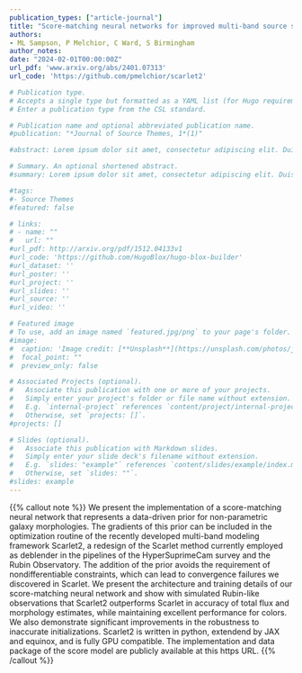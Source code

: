 ```yaml
---
publication_types: ["article-journal"]
title: "Score-matching neural networks for improved multi-band source separation - Astronomy and Computing"
authors:
- ML Sampson, P Melchior, C Ward, S Birmingham
author_notes:
date: "2024-02-01T00:00:00Z"
url_pdf: 'www.arxiv.org/abs/2401.07313'
url_code: 'https://github.com/pmelchior/scarlet2'

# Publication type.
# Accepts a single type but formatted as a YAML list (for Hugo requirements).
# Enter a publication type from the CSL standard.

# Publication name and optional abbreviated publication name.
#publication: "*Journal of Source Themes, 1*(1)"

#abstract: Lorem ipsum dolor sit amet, consectetur adipiscing elit. Duis posuere tellus ac #convallis placerat. Proin tincidunt magna sed ex sollicitudin condimentum. Sed ac faucibus dolor, #scelerisque sollicitudin nisi. Cras purus urna, suscipit quis sapien eu, pulvinar tempor diam. #Quisque risus orci, mollis id ante sit amet, gravida egestas nisl. Sed ac tempus magna. Proin in #dui enim. Donec condimentum, sem id dapibus fringilla, tellus enim condimentum arcu, nec volutpat #est felis vel metus. Vestibulum sit amet erat at nulla eleifend gravida.

# Summary. An optional shortened abstract.
#summary: Lorem ipsum dolor sit amet, consectetur adipiscing elit. Duis posuere tellus ac convallis #placerat. Proin tincidunt magna sed ex sollicitudin condimentum.

#tags:
#- Source Themes
#featured: false

# links:
# - name: ""
#   url: ""
#url_pdf: http://arxiv.org/pdf/1512.04133v1
#url_code: 'https://github.com/HugoBlox/hugo-blox-builder'
#url_dataset: ''
#url_poster: ''
#url_project: ''
#url_slides: ''
#url_source: ''
#url_video: ''

# Featured image
# To use, add an image named `featured.jpg/png` to your page's folder. 
#image:
#  caption: 'Image credit: [**Unsplash**](https://unsplash.com/photos/jdD8gXaTZsc)'
#  focal_point: ""
#  preview_only: false

# Associated Projects (optional).
#   Associate this publication with one or more of your projects.
#   Simply enter your project's folder or file name without extension.
#   E.g. `internal-project` references `content/project/internal-project/index.md`.
#   Otherwise, set `projects: []`.
#projects: []

# Slides (optional).
#   Associate this publication with Markdown slides.
#   Simply enter your slide deck's filename without extension.
#   E.g. `slides: "example"` references `content/slides/example/index.md`.
#   Otherwise, set `slides: ""`.
#slides: example
---
```


{{% callout note %}}
We present the implementation of a score-matching neural network that represents a data-driven prior for non-parametric galaxy morphologies. The gradients of this prior can be included in the optimization routine of the recently developed multi-band modeling framework Scarlet2, a redesign of the Scarlet method currently employed as deblender in the pipelines of the HyperSuprimeCam survey and the Rubin Observatory. The addition of the prior avoids the requirement of nondifferentiable constraints, which can lead to convergence failures we discovered in Scarlet. We present the architecture and training details of our score-matching neural network and show with simulated Rubin-like observations that Scarlet2 outperforms Scarlet in accuracy of total flux and morphology estimates, while maintaining excellent performance for colors. We also demonstrate significant improvements in the robustness to inaccurate initializations. Scarlet2 is written in python, extendend by JAX and equinox, and is fully GPU compatible. The implementation and data package of the score model are publicly available at this https URL.
{{% /callout %}}

